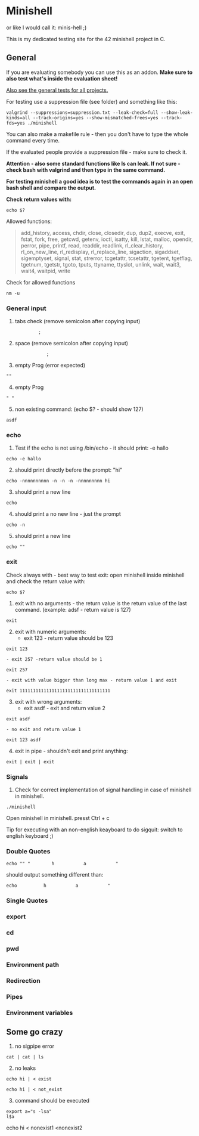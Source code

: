 # Minishell

or like I would call it: minis-hell ;)

This is my dedicated testing site for the 42 minishell project in C.

## General

If you are evaluating somebody you can use this as an addon. __Make sure to also test what's inside the evaluation sheet!__

[Also see the general tests for all projects.](https://github.com/poechlauerbe/42_tests)

For testing use a suppression file (see folder) and something like this:
```
valgrind --suppressions=suppression.txt --leak-check=full --show-leak-kinds=all --track-origins=yes --show-mismatched-frees=yes	--track-fds=yes ./minishell
```
You can also make a makefile rule - then you don't have to type the whole command every time.

If the evaluated people provide a suppression file - make sure to check it.

__Attention - also some standard functions like ls can leak. If not sure - check bash with valgrind and then type in the same command.__

__For testing minishell a good idea is to test the commands again in an open bash shell and compare the output.__

__Check return values with:__
```
echo $?
```

Allowed functions:
> add_history, access, chdir, close, closedir, dup, dup2, execve, exit, fstat, fork, free, getcwd, getenv, ioctl, isatty, kill, lstat, malloc, opendir, perror, pipe, printf, read, readdir, readlink, rl_clear_history, rl_on_new_line, rl_redisplay, rl_replace_line, sigaction, sigaddset, sigemptyset, signal, stat, strerror, tcgetattr, tcsetattr, tgetent, tgetflag, tgetnum, tgetstr, tgoto, tputs, ttyname, ttyslot, unlink, wait, wait3, wait4, waitpid, write

Check for allowed functions
```
nm -u
```

### General input

1. tabs check (remove semicolon after copying input)
```
			;
```
2. space (remove semicolon after copying input)
```
               ;
```
3. empty Prog (error expected)
```
""
```
4. empty Prog
```
" "
```
5. non existing command: (echo $? - should show 127)
```
asdf
```

### echo
1. Test if the echo is not using /bin/echo - it should print: -e hallo
```
echo -e hallo
```
2. should print directly before the prompt: "hi"

```
echo -nnnnnnnnnn -n -n -n -nnnnnnnnn hi
```
3. should print a new line
```
echo
```
4. should print a no new line - just the prompt
```
echo -n
```
5. should print a new line
```
echo ""
```

### exit
Check always with - best way to test exit: open minishell inside minishell and check the return value with:
```
echo $?
```
1. exit with no arguments - the return value is the return value of the last command. (example: adsf - return value is 127)
```
exit
```
2. exit with numeric arguments:
	- exit 123 - return value should be 123
```
exit 123
```
	- exit 257 -return value should be 1
```
exit 257
```
	- exit with value bigger than long max - return value 1 and exit
```
exit 1111111111111111111111111111111111
```
3. exit with wrong arguments:
	- exit asdf - exit and return value 2
```
exit asdf
```
	- no exit and return value 1
```
exit 123 asdf
```
4. exit in pipe - shouldn't exit and print anything:
```
exit | exit | exit
```

### Signals
1. Check for correct implementation of signal handling in case of minishell in minishell.
```
./minishell
```
Open minishell in minishell. presst Ctrl + c

Tip for executing with an non-english keayboard to do sigquit: switch to english keyboard ;)

### Double Quotes
```
echo "" "        h           a           "
```
should output something different than:
```
echo          h           a           "
```

### Single Quotes



### export



### cd



### pwd


### Environment path



### Redirection


### Pipes


### Environment variables



## Some go crazy

1. no sigpipe error
```
cat | cat | ls
```

2. no leaks
```
echo hi | < exist
```
```
echo hi | < not_exist
```
3. command should be executed
```
export a="s -lsa"
l$a
```

echo hi < nonexist1 <nonexist2
